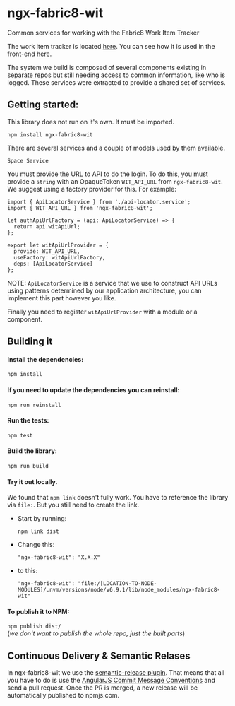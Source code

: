 # ngx-fabric8-wit
Common services for working with the Fabric8 Work Item Tracker

The work item tracker is located [here](https://github.com/almighty/almighty-core). 
You can see how it is used in the front-end [here](https://github.com/fabric8io/fabric8-ui).

The system we build is composed of several components existing in separate repos but
still needing access to common information, like who is logged. These services were 
extracted to provide a shared set of services. 

## Getting started:

This library does not run on it's own. It must be imported. 

`npm install ngx-fabric8-wit`

There are several services and a couple of models used by them available.

    Space Service
  
You must provide the URL to API to do the login. To do this, you must provide 
a `string` with an OpaqueToken `WIT_API_URL` from `ngx-fabric8-wit`. We suggest using a
factory provider for this. For example:

````
import { ApiLocatorService } from './api-locator.service';
import { WIT_API_URL } from 'ngx-fabric8-wit';

let authApiUrlFactory = (api: ApiLocatorService) => {
  return api.witApiUrl;
};

export let witApiUrlProvider = {
  provide: WIT_API_URL,
  useFactory: witApiUrlFactory,
  deps: [ApiLocatorService]
};
````

NOTE: `ApiLocatorService` is a service that we use to construct API URLs using patterns determined
by our application architecture, you can implement this part however you like.

Finally you need to register `witApiUrlProvider` with a module or a component.
 

## Building it 
 
#### Install the dependencies:
 
 `npm install`
 
#### If you need to update the dependencies you can reinstall:
 
 `npm run reinstall`
 
#### Run the tests:
 
 `npm test`
 
#### Build the library:
 
 `npm run build`
 
#### Try it out locally. 
 
 We found that `npm link` doesn't fully work. You have to reference the library via `file:`. But you still need to create the link.
 
 - Start by running:
 
   `npm link dist`
 
 - Change this:
 
   `"ngx-fabric8-wit": "X.X.X"`
   
 - to this:
 
   `"ngx-fabric8-wit": "file:/[LOCATION-TO-NODE-MODULES]/.nvm/versions/node/v6.9.1/lib/node_modules/ngx-fabric8-wit"`
 
 
#### To publish it to NPM:
 
 `npm publish dist/`  
(_we don't want to publish the whole repo, just the built parts_)


## Continuous Delivery & Semantic Relases

In ngx-fabric8-wit we use the [semantic-release plugin](https://github.com/semantic-release/semantic-release). That means 
that all you have to do is use the [AngularJS Commit Message Conventions](https://docs.google.com/document/d/1QrDFcIiPjSLDn3EL15IJygNPiHORgU1_OOAqWjiDU5Y/edit)
and send a pull request. Once the PR is merged, a new release will be automatically published to npmjs.com.

